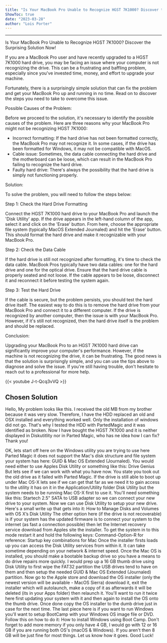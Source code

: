 ```yaml
---
title: "Is Your MacBook Pro Unable to Recognize HGST 7K1000? Discover the Surprising Solution Now!"
ShowToc: true 
date: "2023-03-28"
author: "Lois Porter"
---
```

*****
Is Your MacBook Pro Unable to Recognize HGST 7K1000? Discover the Surprising Solution Now!

If you are a MacBook Pro user and have recently upgraded to a HGST 7K1000 hard drive, you may be facing an issue where your computer is not recognizing the drive. This can be a frustrating and baffling problem, especially since you've invested time, money, and effort to upgrade your machine.

Fortunately, there is a surprisingly simple solution that can fix the problem and get your MacBook Pro up and running in no time. Read on to discover the steps you need to take to overcome this issue.

Possible Causes of the Problem:

Before we proceed to the solution, it's necessary to identify the possible causes of the problem. Here are three reasons why your MacBook Pro might not be recognizing HGST 7K1000:

- Incorrect formatting: If the hard drive has not been formatted correctly, the MacBook Pro may not recognize it. In some cases, if the drive has been formatted for Windows, it may not be compatible with MacOS.
- Cable issue: Sometimes, the data cable connecting the hard drive and the motherboard can be loose, which can result in the MacBook Pro failing to recognize the hard drive. 
- Faulty hard drive: There's always the possibility that the hard drive is simply not functioning properly.

Solution:

To solve the problem, you will need to follow the steps below:

Step 1: Check the Hard Drive Formatting

Connect the HGST 7K1000 hard drive to your MacBook Pro and launch the 'Disk Utility' app. If the drive appears in the left-hand column of the app, select it and click on the 'Erase' button. From here, choose the appropriate file system (typically MacOS Extended Journaled) and hit the 'Erase' button. This should format the hard drive and make it recognizable with your MacBook Pro.

Step 2: Check the Data Cable

If the hard drive is still not recognized after formatting, it's time to check the data cable. MacBook Pros typically have two data cables: one for the hard drive and one for the optical drive. Ensure that the hard drive cable is properly seated and not loose. If the cable appears to be loose, disconnect it and reconnect it before testing the system again.

Step 3: Test the Hard Drive

If the cable is secure, but the problem persists, you should test the hard drive itself. The easiest way to do this is to remove the hard drive from your MacBook Pro and connect it to a different computer. If the drive is recognized by another computer, then the issue is with your MacBook Pro. However, if it's still not recognized, then the hard drive itself is the problem and should be replaced.

Conclusion:

Upgrading your MacBook Pro to an HGST 7K1000 hard drive can significantly improve your computer's performance. However, if the machine is not recognizing the drive, it can be frustrating. The good news is that the solution is surprisingly simple, and you can use the tips above to diagnose and solve the issue. If you're still having trouble, don't hesitate to reach out to a professional for more help.

{{< youtube J-t-Qcq3vVQ >}} 



## Chosen Solution
 Hello,
My problem looks like this.
I received the old MB from my brother because it was very slow.
Therefore, I have the HDD replaced an old and OSX installed and everything worked well. Only the installation of windows did not go.
That's why I tested the HDD with PartedMagic and it was identified as broken.
Now I have bought the HGST 7K1000 and it is neither displayed in Diskutitlity nor in Parted Magic, who has ne idea how I can fix?
Thank you!

 OK, lets start off here on the Windows utility you are trying to use here Parted Magic it does not support the Mac's disk structure and file system your system has here: GUID & Mac OS Extended (Journaled). You would need either to use Apples Disk Utility or something like this: Drive Genius
But lets see if we can work with what you have now.
You state you took out the old drive as it failed with Parted Magic. If the drive is still able to boot up under Mac OS-X lets see if we can get that far as we need it to gain access to the utility it has on it in the Application/Utility folder Disk Utility but the system needs to be running Mac OS-X first to use it.
You'll need something like this: Startech 2.5" SATA to USB adapter so we can connect your new drive to your system. Now we can use Disk Utility to setup your new drive. Here's a small write up that gets into it: How to Manage Disks and Volumes with OS X’s Disk Utility
The other option here (if the drive is not recoverable) is if your system has the updated firmware is to connect your system to the internet (as fast a connection possible) then let the Internet recovery service download from Apples site the installer. To get the system in to this mode restart it and hold the following keys: Command-Option-R for reference: Startup key combinations for Mac
Once the installer firsts loads up you can access the Disk Utility services from within it. It can take sometime depending on your network & internet speed.
Once the Mac OS is installed, you should make a bootable backup drive so you have a means to do drive repairs more quickly. I would prep up a 16 GB thumb drive using Disk Utility to first wipe the FAT32 partition the USB drives tend to have on them and then setup the needed GUID & Mac OS Extended (Journaled) partition.
Now go to the Apple store and download the OS installer (only the newest version will be available - MacOS Sierra) download it, exit the installer which will autolaunch, make a copy of it as afterwards it will be deleted (its in your Apps folder) then relaunch it. You'll want to run it twice here first updating your system with it and then again to install the OS onto the thumb drive. Once done copy the OS installer to the dumb drive just in case for the next time.
The last piece here is if you want to run Windows you'll want to setup BootCamp with your Windows OS image file or DVD. Follow this on how to do it: How to install Windows using Boot Camp.
Don't forget to add more memory if you only have 4 GB, I would go with 12 or 16 GB if you are running both OS's (macOS & Windows). If you aren't then 8 GB will be just fine for most things.
Let us know how it goes. Good Luck!




